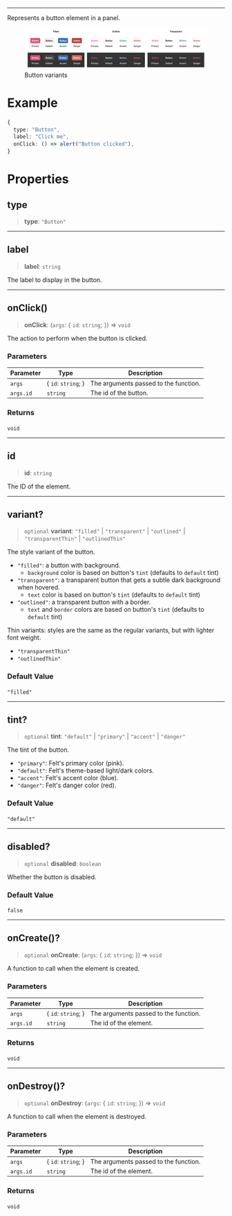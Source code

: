 ***

Represents a button element in a panel.

<figure>
  <img src="../_media/button-showcase.png" alt="Button variants" />

  <figcaption>Button variants</figcaption>
</figure>

# Example

```typescript
{
  type: "Button",
  label: "Click me",
  onClick: () => alert("Button clicked"),
}
```

# Properties

## type

> **type**: `"Button"`

***

## label

> **label**: `string`

The label to display in the button.

***

## onClick()

> **onClick**: (`args`: \{ `id`: `string`; }) => `void`

The action to perform when the button is clicked.

### Parameters

| Parameter | Type                 | Description                           |
| --------- | -------------------- | ------------------------------------- |
| `args`    | \{ `id`: `string`; } | The arguments passed to the function. |
| `args.id` | `string`             | The id of the button.                 |

### Returns

`void`

***

## id

> **id**: `string`

The ID of the element.

***

## variant?

> `optional` **variant**: `"filled"` | `"transparent"` | `"outlined"` | `"transparentThin"` | `"outlinedThin"`

The style variant of the button.

* `"filled"`: a button with background.
  * `background` color is based on button's `tint` (defaults to `default` tint)
* `"transparent"`: a transparent button that gets a subtle dark background when hovered.
  * `text` color is based on button's `tint` (defaults to `default` tint)
* `"outlined"`: a transparent button with a border.
  * `text` and `border` colors are based on button's `tint` (defaults to `default` tint)

Thin variants: styles are the same as the regular variants, but with lighter font weight.

* `"transparentThin"`
* `"outlinedThin"`

### Default Value

`"filled"`

***

## tint?

> `optional` **tint**: `"default"` | `"primary"` | `"accent"` | `"danger"`

The tint of the button.

* `"primary"`: Felt's primary color (pink).
* `"default"`: Felt's theme-based light/dark colors.
* `"accent"`: Felt's accent color (blue).
* `"danger"`: Felt's danger color (red).

### Default Value

`"default"`

***

## disabled?

> `optional` **disabled**: `boolean`

Whether the button is disabled.

### Default Value

`false`

***

## onCreate()?

> `optional` **onCreate**: (`args`: \{ `id`: `string`; }) => `void`

A function to call when the element is created.

### Parameters

| Parameter | Type                 | Description                           |
| --------- | -------------------- | ------------------------------------- |
| `args`    | \{ `id`: `string`; } | The arguments passed to the function. |
| `args.id` | `string`             | The id of the element.                |

### Returns

`void`

***

## onDestroy()?

> `optional` **onDestroy**: (`args`: \{ `id`: `string`; }) => `void`

A function to call when the element is destroyed.

### Parameters

| Parameter | Type                 | Description                           |
| --------- | -------------------- | ------------------------------------- |
| `args`    | \{ `id`: `string`; } | The arguments passed to the function. |
| `args.id` | `string`             | The id of the element.                |

### Returns

`void`
